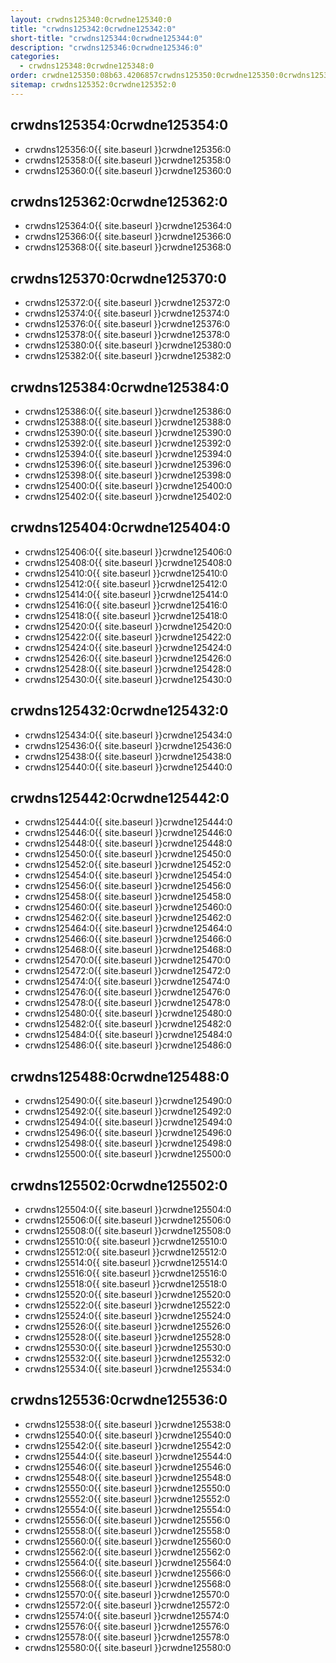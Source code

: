 ```yaml
---
layout: crwdns125340:0crwdne125340:0
title: "crwdns125342:0crwdne125342:0"
short-title: "crwdns125344:0crwdne125344:0"
description: "crwdns125346:0crwdne125346:0"
categories:
  - crwdns125348:0crwdne125348:0
order: crwdne125350:08b63.4206857crwdns125350:0crwdne125350:0crwdns125350:0crwdne125350:0
sitemap: crwdns125352:0crwdne125352:0
---
```

## crwdns125354:0crwdne125354:0

- crwdns125356:0{{ site.baseurl }}crwdne125356:0
- crwdns125358:0{{ site.baseurl }}crwdne125358:0
- crwdns125360:0{{ site.baseurl }}crwdne125360:0

## crwdns125362:0crwdne125362:0

- crwdns125364:0{{ site.baseurl }}crwdne125364:0
- crwdns125366:0{{ site.baseurl }}crwdne125366:0
- crwdns125368:0{{ site.baseurl }}crwdne125368:0

## crwdns125370:0crwdne125370:0

- crwdns125372:0{{ site.baseurl }}crwdne125372:0
- crwdns125374:0{{ site.baseurl }}crwdne125374:0
- crwdns125376:0{{ site.baseurl }}crwdne125376:0
- crwdns125378:0{{ site.baseurl }}crwdne125378:0
- crwdns125380:0{{ site.baseurl }}crwdne125380:0
- crwdns125382:0{{ site.baseurl }}crwdne125382:0

## crwdns125384:0crwdne125384:0

- crwdns125386:0{{ site.baseurl }}crwdne125386:0
- crwdns125388:0{{ site.baseurl }}crwdne125388:0
- crwdns125390:0{{ site.baseurl }}crwdne125390:0
- crwdns125392:0{{ site.baseurl }}crwdne125392:0
- crwdns125394:0{{ site.baseurl }}crwdne125394:0
- crwdns125396:0{{ site.baseurl }}crwdne125396:0
- crwdns125398:0{{ site.baseurl }}crwdne125398:0
- crwdns125400:0{{ site.baseurl }}crwdne125400:0
- crwdns125402:0{{ site.baseurl }}crwdne125402:0

## crwdns125404:0crwdne125404:0

- crwdns125406:0{{ site.baseurl }}crwdne125406:0
- crwdns125408:0{{ site.baseurl }}crwdne125408:0
- crwdns125410:0{{ site.baseurl }}crwdne125410:0
- crwdns125412:0{{ site.baseurl }}crwdne125412:0
- crwdns125414:0{{ site.baseurl }}crwdne125414:0
- crwdns125416:0{{ site.baseurl }}crwdne125416:0
- crwdns125418:0{{ site.baseurl }}crwdne125418:0
- crwdns125420:0{{ site.baseurl }}crwdne125420:0
- crwdns125422:0{{ site.baseurl }}crwdne125422:0
- crwdns125424:0{{ site.baseurl }}crwdne125424:0
- crwdns125426:0{{ site.baseurl }}crwdne125426:0
- crwdns125428:0{{ site.baseurl }}crwdne125428:0
- crwdns125430:0{{ site.baseurl }}crwdne125430:0

## crwdns125432:0crwdne125432:0

- crwdns125434:0{{ site.baseurl }}crwdne125434:0
- crwdns125436:0{{ site.baseurl }}crwdne125436:0
- crwdns125438:0{{ site.baseurl }}crwdne125438:0
- crwdns125440:0{{ site.baseurl }}crwdne125440:0

## crwdns125442:0crwdne125442:0

- crwdns125444:0{{ site.baseurl }}crwdne125444:0
- crwdns125446:0{{ site.baseurl }}crwdne125446:0
- crwdns125448:0{{ site.baseurl }}crwdne125448:0
- crwdns125450:0{{ site.baseurl }}crwdne125450:0
- crwdns125452:0{{ site.baseurl }}crwdne125452:0
- crwdns125454:0{{ site.baseurl }}crwdne125454:0
- crwdns125456:0{{ site.baseurl }}crwdne125456:0
- crwdns125458:0{{ site.baseurl }}crwdne125458:0
- crwdns125460:0{{ site.baseurl }}crwdne125460:0
- crwdns125462:0{{ site.baseurl }}crwdne125462:0
- crwdns125464:0{{ site.baseurl }}crwdne125464:0
- crwdns125466:0{{ site.baseurl }}crwdne125466:0
- crwdns125468:0{{ site.baseurl }}crwdne125468:0
- crwdns125470:0{{ site.baseurl }}crwdne125470:0
- crwdns125472:0{{ site.baseurl }}crwdne125472:0
- crwdns125474:0{{ site.baseurl }}crwdne125474:0
- crwdns125476:0{{ site.baseurl }}crwdne125476:0
- crwdns125478:0{{ site.baseurl }}crwdne125478:0
- crwdns125480:0{{ site.baseurl }}crwdne125480:0
- crwdns125482:0{{ site.baseurl }}crwdne125482:0
- crwdns125484:0{{ site.baseurl }}crwdne125484:0
- crwdns125486:0{{ site.baseurl }}crwdne125486:0

## crwdns125488:0crwdne125488:0

- crwdns125490:0{{ site.baseurl }}crwdne125490:0
- crwdns125492:0{{ site.baseurl }}crwdne125492:0
- crwdns125494:0{{ site.baseurl }}crwdne125494:0
- crwdns125496:0{{ site.baseurl }}crwdne125496:0
- crwdns125498:0{{ site.baseurl }}crwdne125498:0
- crwdns125500:0{{ site.baseurl }}crwdne125500:0

## crwdns125502:0crwdne125502:0

- crwdns125504:0{{ site.baseurl }}crwdne125504:0
- crwdns125506:0{{ site.baseurl }}crwdne125506:0
- crwdns125508:0{{ site.baseurl }}crwdne125508:0
- crwdns125510:0{{ site.baseurl }}crwdne125510:0
- crwdns125512:0{{ site.baseurl }}crwdne125512:0
- crwdns125514:0{{ site.baseurl }}crwdne125514:0
- crwdns125516:0{{ site.baseurl }}crwdne125516:0
- crwdns125518:0{{ site.baseurl }}crwdne125518:0
- crwdns125520:0{{ site.baseurl }}crwdne125520:0
- crwdns125522:0{{ site.baseurl }}crwdne125522:0
- crwdns125524:0{{ site.baseurl }}crwdne125524:0
- crwdns125526:0{{ site.baseurl }}crwdne125526:0
- crwdns125528:0{{ site.baseurl }}crwdne125528:0
- crwdns125530:0{{ site.baseurl }}crwdne125530:0
- crwdns125532:0{{ site.baseurl }}crwdne125532:0
- crwdns125534:0{{ site.baseurl }}crwdne125534:0

## crwdns125536:0crwdne125536:0

- crwdns125538:0{{ site.baseurl }}crwdne125538:0
- crwdns125540:0{{ site.baseurl }}crwdne125540:0
- crwdns125542:0{{ site.baseurl }}crwdne125542:0
- crwdns125544:0{{ site.baseurl }}crwdne125544:0
- crwdns125546:0{{ site.baseurl }}crwdne125546:0
- crwdns125548:0{{ site.baseurl }}crwdne125548:0
- crwdns125550:0{{ site.baseurl }}crwdne125550:0
- crwdns125552:0{{ site.baseurl }}crwdne125552:0
- crwdns125554:0{{ site.baseurl }}crwdne125554:0
- crwdns125556:0{{ site.baseurl }}crwdne125556:0
- crwdns125558:0{{ site.baseurl }}crwdne125558:0
- crwdns125560:0{{ site.baseurl }}crwdne125560:0
- crwdns125562:0{{ site.baseurl }}crwdne125562:0
- crwdns125564:0{{ site.baseurl }}crwdne125564:0
- crwdns125566:0{{ site.baseurl }}crwdne125566:0
- crwdns125568:0{{ site.baseurl }}crwdne125568:0
- crwdns125570:0{{ site.baseurl }}crwdne125570:0
- crwdns125572:0{{ site.baseurl }}crwdne125572:0
- crwdns125574:0{{ site.baseurl }}crwdne125574:0
- crwdns125576:0{{ site.baseurl }}crwdne125576:0
- crwdns125578:0{{ site.baseurl }}crwdne125578:0
- crwdns125580:0{{ site.baseurl }}crwdne125580:0